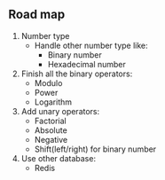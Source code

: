 ## Road map
1. Number type
   - Handle other number type like: 
     - Binary number
     - Hexadecimal number
2. Finish all the binary operators:
   - Modulo
   - Power
   - Logarithm
3. Add unary operators:
   - Factorial
   - Absolute
   - Negative
   - Shift(left/right) for binary number
4. Use other database:
   - Redis